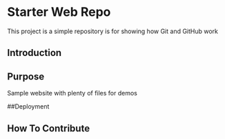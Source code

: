 # Starter Web Repo

This project is a simple repository is for showing how Git and GitHub work

## Introduction

## Purpose

Sample website with plenty of files for demos

##Deployment

## How To Contribute